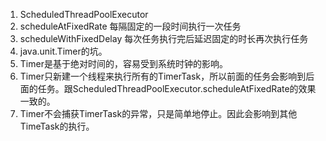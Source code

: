 1. ScheduledThreadPoolExecutor     
  1. scheduleAtFixedRate 每隔固定的一段时间执行一次任务    
  2. scheduleWithFixedDelay  每次任务执行完后延迟固定的时长再次执行任务     
2. java.unit.Timer的坑。      
  1. Timer是基于绝对时间的，容易受到系统时钟的影响。    
  2. Timer只新建一个线程来执行所有的TimerTask，所以前面的任务会影响到后面的任务。跟ScheduledThreadPoolExecutor.scheduleAtFixedRate的效果一致的。   
  3. Timer不会捕获TimerTask的异常，只是简单地停止。因此会影响到其他TimeTask的执行。     

